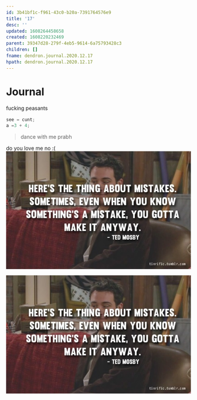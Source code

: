 ```yaml
---
id: 3b41bf1c-f961-43c0-b20a-7391764576e9
title: '17'
desc: ''
updated: 1608264458658
created: 1608220232469
parent: 39347d28-279f-4eb5-9614-6a75793428c3
children: []
fname: dendron.journal.2020.12.17
hpath: dendron.journal.2020.12.17
---
```

# Journal

fucking peasants

```cpp
see = cunt;
a =3 + 4;
```

> dance with me
> prabh

do you love me
no :( 
![let see what is here](/assets/images/2020-12-18-08-42-07.png)

![](/assets/images/2020-12-18-09-18-00.png)

